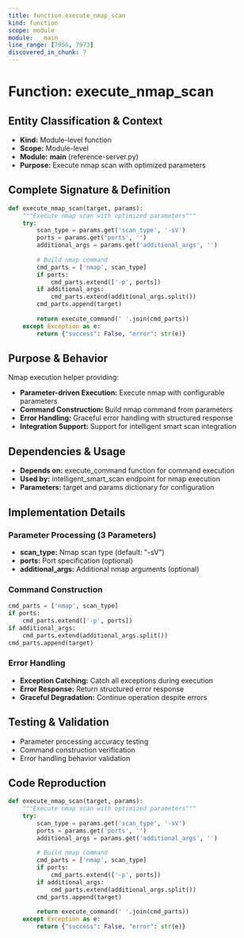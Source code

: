 ```yaml
---
title: function.execute_nmap_scan
kind: function
scope: module
module: __main__
line_range: [7956, 7973]
discovered_in_chunk: 7
---
```


# Function: execute_nmap_scan

## Entity Classification & Context
- **Kind:** Module-level function
- **Scope:** Module-level
- **Module:** __main__ (reference-server.py)
- **Purpose:** Execute nmap scan with optimized parameters

## Complete Signature & Definition
```python
def execute_nmap_scan(target, params):
    """Execute nmap scan with optimized parameters"""
    try:
        scan_type = params.get('scan_type', '-sV')
        ports = params.get('ports', '')
        additional_args = params.get('additional_args', '')
        
        # Build nmap command
        cmd_parts = ['nmap', scan_type]
        if ports:
            cmd_parts.extend(['-p', ports])
        if additional_args:
            cmd_parts.extend(additional_args.split())
        cmd_parts.append(target)
        
        return execute_command(' '.join(cmd_parts))
    except Exception as e:
        return {"success": False, "error": str(e)}
```

## Purpose & Behavior
Nmap execution helper providing:
- **Parameter-driven Execution:** Execute nmap with configurable parameters
- **Command Construction:** Build nmap command from parameters
- **Error Handling:** Graceful error handling with structured response
- **Integration Support:** Support for intelligent smart scan integration

## Dependencies & Usage
- **Depends on:** execute_command function for command execution
- **Used by:** intelligent_smart_scan endpoint for nmap execution
- **Parameters:** target and params dictionary for configuration

## Implementation Details

### Parameter Processing (3 Parameters)
- **scan_type:** Nmap scan type (default: "-sV")
- **ports:** Port specification (optional)
- **additional_args:** Additional nmap arguments (optional)

### Command Construction
```python
cmd_parts = ['nmap', scan_type]
if ports:
    cmd_parts.extend(['-p', ports])
if additional_args:
    cmd_parts.extend(additional_args.split())
cmd_parts.append(target)
```

### Error Handling
- **Exception Catching:** Catch all exceptions during execution
- **Error Response:** Return structured error response
- **Graceful Degradation:** Continue operation despite errors

## Testing & Validation
- Parameter processing accuracy testing
- Command construction verification
- Error handling behavior validation

## Code Reproduction
```python
def execute_nmap_scan(target, params):
    """Execute nmap scan with optimized parameters"""
    try:
        scan_type = params.get('scan_type', '-sV')
        ports = params.get('ports', '')
        additional_args = params.get('additional_args', '')
        
        # Build nmap command
        cmd_parts = ['nmap', scan_type]
        if ports:
            cmd_parts.extend(['-p', ports])
        if additional_args:
            cmd_parts.extend(additional_args.split())
        cmd_parts.append(target)
        
        return execute_command(' '.join(cmd_parts))
    except Exception as e:
        return {"success": False, "error": str(e)}
```
